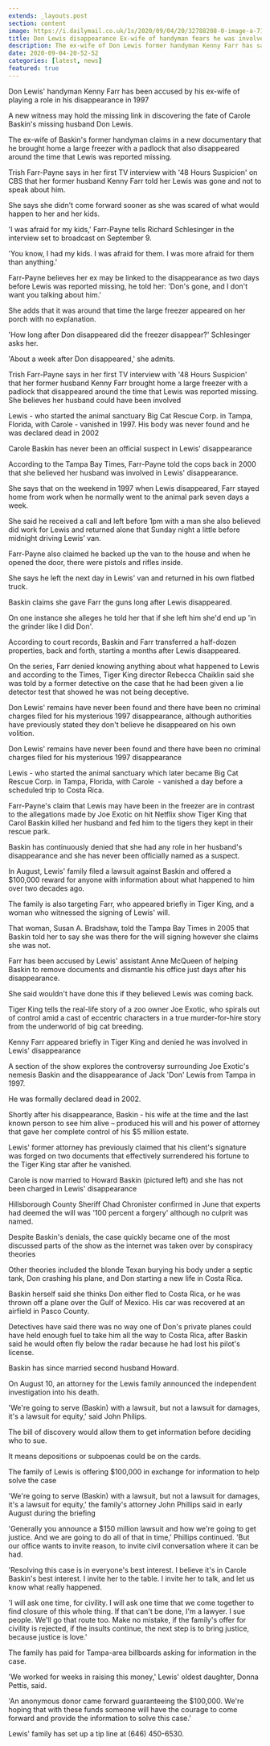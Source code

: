 ```yaml
---
extends: _layouts.post
section: content
image: https://i.dailymail.co.uk/1s/2020/09/04/20/32788208-0-image-a-71_1599246162691.jpg 
title: Don Lewis disappearance Ex-wife of handyman fears he was involved 
description: The ex-wife of Don Lewis former handyman Kenny Farr has said in her first TV interview she fears he was linked to his disappearance and details his shady actions around the time he disappeared. 
date: 2020-09-04-20-52-52 
categories: [latest, news] 
featured: true 
--- 
```

Don Lewis' handyman Kenny Farr has been accused by his ex-wife of playing a role in his disappearance in 1997

A new witness may hold the missing link in discovering the fate of Carole Baskin's missing husband Don Lewis. 

The ex-wife of Baskin's former handyman claims in a new documentary that he brought home a large freezer with a padlock that also disappeared around the time that Lewis was reported missing. 

Trish Farr-Payne says in her first TV interview with '48 Hours Suspicion' on CBS that her former husband Kenny Farr told her Lewis was gone and not to speak about him.

She says she didn't come forward sooner as she was scared of what would happen to her and her kids.  

'I was afraid for my kids,' Farr-Payne tells Richard Schlesinger in the interview set to broadcast on September 9. 

'You know, I had my kids. I was afraid for them. I was more afraid for them than anything.' 

Farr-Payne believes her ex may be linked to the disappearance as two days before Lewis was reported missing, he told her: 'Don's gone, and I don't want you talking about him.' 

She adds that it was around that time the large freezer appeared on her porch with no explanation. 

'How long after Don disappeared did the freezer disappear?' Schlesinger asks her.

'About a week after Don disappeared,' she admits.

Trish Farr-Payne says in her first TV interview with '48 Hours Suspicion' that her former husband Kenny Farr brought home a large freezer with a padlock that disappeared around the time that Lewis was reported missing. She believes her husband could have been involved

Lewis - who started the animal sanctuary Big Cat Rescue Corp. in Tampa, Florida, with Carole - vanished in 1997. His body was never found and he was declared dead in 2002

Carole Baskin has never been an official suspect in Lewis' disappearance

According to the Tampa Bay Times, Farr-Payne told the cops back in 2000 that she believed her husband was involved in Lewis' disappearance.  

She says that on the weekend in 1997 when Lewis disappeared, Farr stayed home from work when he normally went to the animal park seven days a week. 

She said he received a call and left before 1pm with a man she also believed did work for Lewis and returned alone that Sunday night a little before midnight driving Lewis’ van. 

Farr-Payne also claimed he backed up the van to the house and when he opened the door, there were pistols and rifles inside. 

She says he left the next day in Lewis' van and returned in his own flatbed truck. 

Baskin claims she gave Farr the guns long after Lewis disappeared. 

On one instance she alleges he told her that if she left him she'd end up 'in the grinder like I did Don'. 

According to court records, Baskin and Farr transferred a half-dozen properties, back and forth, starting a months after Lewis disappeared. 

On the series, Farr denied knowing anything about what happened to Lewis and according to the Times, Tiger King director Rebecca Chaiklin said she was told by a former detective on the case that he had been given a lie detector test that showed he was not being deceptive.  

Don Lewis' remains have never been found and there have been no criminal charges filed for his mysterious 1997 disappearance, although authorities have previously stated they don't believe he disappeared on his own volition. 

Don Lewis' remains have never been found and there have been no criminal charges filed for his mysterious 1997 disappearance

Lewis - who started the animal sanctuary which later became Big Cat Rescue Corp. in Tampa, Florida, with Carole  - vanished a day before a scheduled trip to Costa Rica. 

Farr-Payne's claim that Lewis may have been in the freezer are in contrast to the allegations made by Joe Exotic on hit Netflix show Tiger King that Carol Baskin killed her husband and fed him to the tigers they kept in their rescue park.  

Baskin has continuously denied that she had any role in her husband's disappearance and she has never been officially named as a suspect. 

In August, Lewis' family filed a lawsuit against Baskin and offered a $100,000 reward for anyone with information about what happened to him over two decades ago.

The family is also targeting Farr, who appeared briefly in Tiger King, and a woman who witnessed the signing of Lewis' will. 

That woman, Susan A. Bradshaw, told the Tampa Bay Times in 2005 that Baskin told her to say she was there for the will signing however she claims she was not.

Farr has been accused by Lewis' assistant Anne McQueen of helping Baskin to remove documents and dismantle his office just days after his disappearance. 

She said wouldn't have done this if they believed Lewis was coming back.  

Tiger King tells the real-life story of a zoo owner Joe Exotic, who spirals out of control amid a cast of eccentric characters in a true murder-for-hire story from the underworld of big cat breeding.

Kenny Farr appeared briefly in Tiger King and denied he was involved in Lewis' disappearance

A section of the show explores the controversy surrounding Joe Exotic's nemesis Baskin and the disappearance of Jack 'Don' Lewis from Tampa in 1997.

He was formally declared dead in 2002. 

Shortly after his disappearance, Baskin - his wife at the time and the last known person to see him alive – produced his will and his power of attorney that gave her complete control of his $5 million estate. 

Lewis' former attorney has previously claimed that his client's signature was forged on two documents that effectively surrendered his fortune to the Tiger King star after he vanished. 

Carole is now married to Howard Baskin (pictured left) and she has not been charged in Lewis' disappearance

Hillsborough County Sheriff Chad Chronister confirmed in June that experts had deemed the will was '100 percent a forgery' although no culprit was named. 

Despite Baskin's denials, the case quickly became one of the most discussed parts of the show as the internet was taken over by conspiracy theories

Other theories included the blonde Texan burying his body under a septic tank, Don crashing his plane, and Don starting a new life in Costa Rica.

Baskin herself said she thinks Don either fled to Costa Rica, or he was thrown off a plane over the Gulf of Mexico. His car was recovered at an airfield in Pasco County.

Detectives have said there was no way one of Don's private planes could have held enough fuel to take him all the way to Costa Rica, after Baskin said he would often fly below the radar because he had lost his pilot's license.

Baskin has since married second husband Howard. 

On August 10, an attorney for the Lewis family announced the independent investigation into his death. 

'We're going to serve (Baskin) with a lawsuit, but not a lawsuit for damages, it's a lawsuit for equity,' said John Philips.

The bill of discovery would allow them to get information before deciding who to sue.

It means depositions or subpoenas could be on the cards. 

The family of Lewis is offering $100,000 in exchange for information to help solve the case

'We're going to serve (Baskin) with a lawsuit, but not a lawsuit for damages, it's a lawsuit for equity,' the family's attorney John Phillips said in early August during the briefing

'Generally you announce a $150 million lawsuit and how we're going to get justice. And we are going to do all of that in time,' Phillips continued. 'But our office wants to invite reason, to invite civil conversation where it can be had.

'Resolving this case is in everyone's best interest. I believe it's in Carole Baskin's best interest. I invite her to the table. I invite her to talk, and let us know what really happened.

'I will ask one time, for civility. I will ask one time that we come together to find closure of this whole thing. If that can't be done, I'm a lawyer. I sue people. We'll go that route too. Make no mistake, if the family's offer for civility is rejected, if the insults continue, the next step is to bring justice, because justice is love.'

The family has paid for Tampa-area billboards asking for information in the case.

'We worked for weeks in raising this money,' Lewis' oldest daughter, Donna Pettis, said. 

'An anonymous donor came forward guaranteeing the $100,000. We're hoping that with these funds someone will have the courage to come forward and provide the information to solve this case.'

Lewis' family has set up a tip line at (646) 450-6530. 

